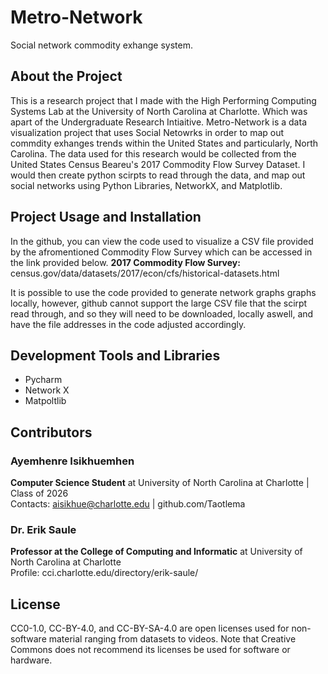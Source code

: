 # Metro-Network
Social network commodity exhange system.

## About the Project
This is a research project that I made with the High Performing Computing Systems Lab at the University of North Carolina at Charlotte. Which was apart of the Undergraduate Research Intiaitive. Metro-Network is a data visualization project that uses Social Netowrks in order to map out commdity exhanges trends within the United States and particularly, North Carolina. The data used for this research would be collected from the United States Census Beareu's 2017 Commodity Flow Survey Dataset. I would then create python scirpts to read through the data, and map out social networks using Python Libraries, NetworkX, and Matplotlib.

## Project Usage and Installation
In the github, you can view the code used to visualize a CSV file provided by the afromentioned Commodity Flow Survey which can be accessed in the link provided below.
**2017 Commodity Flow Survey:** census.gov/data/datasets/2017/econ/cfs/historical-datasets.html

It is possible to use the code provided to generate network graphs graphs locally, however, github cannot support the large CSV file that the scirpt read through, and so they will need to be downloaded, locally aswell, and have the file addresses in the code adjusted accordingly. 

## Development Tools and Libraries
- Pycharm
- Network X
- Matpoltlib

## Contributors
### Ayemhenre Isikhuemhen
**Computer Science Student** at University of North Carolina at Charlotte | Class of 2026<br>
Contacts: aisikhue@charlotte.edu | github.com/Taotlema

### Dr. Erik Saule
**Professor at the College of Computing and Informatic** at University of North Carolina at Charlotte<br>
Profile: cci.charlotte.edu/directory/erik-saule/

## License
CC0-1.0, CC-BY-4.0, and CC-BY-SA-4.0 are open licenses used for non-software material ranging from datasets to videos. Note that Creative Commons does not recommend its licenses be used for software or hardware.
